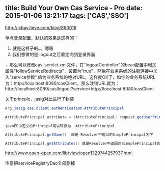 title: Build Your Own Cas Service - Pro 
date: 2015-01-06 13:21:17
tags: ['CAS','SSO']
---



http://jcbay.iteye.com/blog/860018

单点登录配置，默认的效果是这样的：

1. 就是这样子的。。嗯嗯
2. 我们想做的是 logout之后重定向到登录界面


，那么可以修改cas-servlet.xml文件，在"logoutController"的bean配置中增加属性“followServiceRedirects”，设置为“true”，然后在业务系统的注销连接中加入"service参数",值为业务系统的绝对URL，这样就OK了，如你的业务系统URL为：http://localhost:8080/casClient，那么注销URL就为：http://localhost:8080/cas/logout?service=http://localhost:8080/casClient




关于princple，jasig对此进行了封装

```java
org.jasig.cas.client.authentication.AttributePrincipal

AttributePrincipal attribute = (AttributePrincipal) request.getUserPrincipal();

javaEE中定义的Principal可以转换为  AttributePrincipal

AttributePrincipal.getName()  就是 Resolver中返回的SimplePrincipal名字

AttributePrincipal.getAttributes() 就是Resolver中返回的SinmplePrincipal的attributes

```


http://www.open-open.com/lib/view/open1329744257937.html

注意把serviceRegistryDao全部删掉

